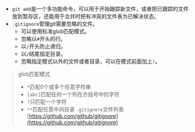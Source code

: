 - `git add`是一个多功能命令，可以用于开始跟踪新文件，或者把已跟踪的文件放到暂存区，还能用于合并时把有冲突的文件表为已解决状态。
- `.gitignore`管理git需要忽略的文件。
    - 可以使用标准glob匹配模式。
    - 忽略以`#`开头的行。
    - 以`/`开头防止递归。
    - 以`/`结尾指定目录。
    - 忽略指定模式以外的文件或者目录，可以在模式前面加上`!`。
> glob匹配模式
>  - `*`匹配0个或多个任意字符串
>  - `[abc]`匹配任何一个列在方括号中的字符
>  - `?`只匹配一个字符
>  - `**`匹配任意中间目录
> `.gitignore`文件列表[https://github.com/github/gitignore](https://github.com/github/gitignore)